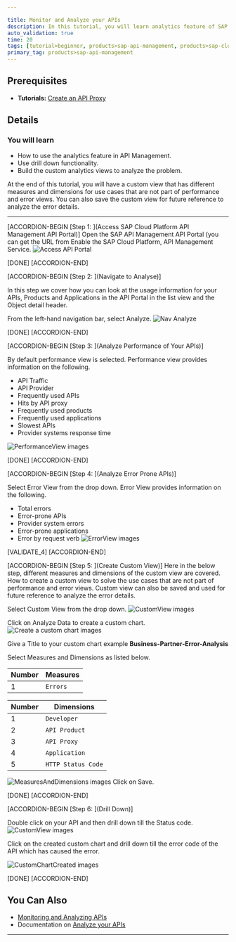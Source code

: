 ```yaml
---

title: Monitor and Analyze your APIs
description: In this tutorial, you will learn analytics feature of SAP Cloud Platform API Management to monitor and analyze the APIs. You will also build your own custom views and use the drill down functionality.
auto_validation: true
time: 20
tags: [tutorial>beginner, products>sap-api-management, products>sap-cloud-platform]
primary_tag: products>sap-api-management
---
```


## Prerequisites
 - **Tutorials:** [Create an API Proxy](https://developers.sap.com/tutorials/hcp-apim-create-api.html)

## Details
### You will learn
  - How to use the analytics feature in API Management.
  - Use drill down functionality.
  - Build the custom analytics views to analyze the problem.

At the end of this tutorial, you will have a custom view that has different measures and dimensions for use cases that are not part of performance and error views. You can also save the custom view for future reference to analyze the error details.

---

[ACCORDION-BEGIN [Step 1: ](Access SAP Cloud Platform API Management API Portal)]
Open the SAP API Management API Portal (you can get the URL from Enable the SAP Cloud Platform, API Management Service.
![Access API Portal](01-access_api_portal.png)

[DONE]
[ACCORDION-END]

[ACCORDION-BEGIN [Step 2: ](Navigate to Analyse)]

In this step we cover how you can look at the usage information for your APIs, Products and Applications in the API Portal in the list view and the Object detail header.

From the left-hand navigation bar, select Analyze.
![Nav Analyze](02-NavAnalyze.png)

[DONE]
[ACCORDION-END]


[ACCORDION-BEGIN [Step 3: ](Analyze Performance of Your APIs)]

By default performance view is selected. Performance view provides  information on the following.

- API Traffic
- API Provider
- Frequently used APIs
- Hits by API proxy
- Frequently used products
- Frequently used applications
- Slowest APIs
- Provider systems response time

![PerformanceView images](03-PerformanceView.png)

[DONE]
[ACCORDION-END]

[ACCORDION-BEGIN [Step 4: ](Analyze Error Prone APIs)]

Select Error View from the drop down. Error View provides information on the following.

- Total errors
- Error-prone APIs
- Provider system errors
- Error-prone applications
- Error by request verb
![ErrorView images](04-ErrorView.png)

[VALIDATE_4]
[ACCORDION-END]

[ACCORDION-BEGIN [Step 5: ](Create Custom View)]
Here in the below step, different measures and dimensions of the custom view are covered. How to create a custom view to solve the use cases that are not part of performance and error views. Custom view can also be saved and used for future reference to analyze the error details.

Select Custom View from the drop down.
![CustomView images](05-CustomView.png)

Click on Analyze Data to create a custom chart.
![Create a custom chart images](06-CreateCustomChart.png)

Give a Title to your custom chart example **Business-Partner-Error-Analysis**

Select Measures and Dimensions as listed below.

**Number** | **Measures**
---- | ----
1 |`Errors`

**Number** | **Dimensions**
---- | ----
1 |`Developer`
2 |`API Product`
3 |`API Proxy`
4 |`Application`
5 |`HTTP Status Code`
![MeasuresAndDimensions images](07-MeasuresAndDimensions.png)
Click on Save.

[DONE]
[ACCORDION-END]

[ACCORDION-BEGIN [Step 6: ](Drill Down)]

Double click on your API and then drill down till the Status code.
![CustomView images](08-CustomView.png)

Click on the created custom chart and drill down till the error code of the API which has caused the error.

![CustomChartCreated images](09-CustomChartCreated.png)

[DONE]
[ACCORDION-END]

## You Can Also
- [Monitoring and Analyzing APIs](https://blogs.sap.com/2017/07/04/sap-cloud-platform-api-management-analytics-and-drill-down/)
- Documentation on [Analyze your APIs](https://help.sap.com/viewer/66d066d903c2473f81ec33acfe2ccdb4/Cloud/en-US/7712c611015045afb47d7c244fffee63.html)

---
